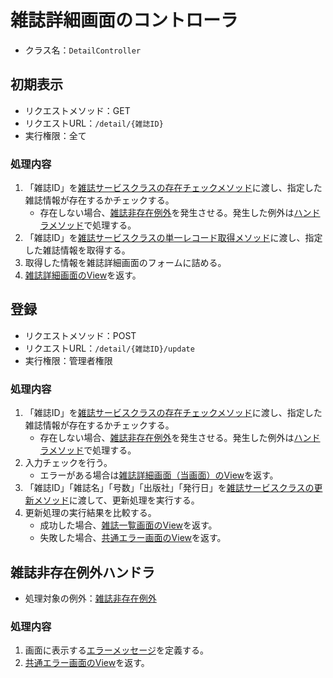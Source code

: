 # 雑誌詳細画面のコントローラ
- クラス名：`DetailController`

## 初期表示
- リクエストメソッド：GET
- リクエストURL：`/detail/{雑誌ID}`
- 実行権限：全て

### 処理内容
1. 「雑誌ID」を[雑誌サービスクラスの存在チェックメソッド](service-magazine.md#存在チェックメソッド（雑誌ID）)に渡し、指定した雑誌情報が存在するかチェックする。
    - 存在しない場合、[雑誌非存在例外](exception.md#雑誌非存在例外)を発生させる。発生した例外は[ハンドラメソッド](controller-detail.md#雑誌非存在例外ハンドラ)で処理する。
1. 「雑誌ID」を[雑誌サービスクラスの単一レコード取得メソッド](service-magazine.md#単一レコード取得メソッド)に渡し、指定した雑誌情報を取得する。
1. 取得した情報を雑誌詳細画面のフォームに詰める。
1. [雑誌詳細画面のView](screen-detail.md#View名)を返す。

## 登録
- リクエストメソッド：POST
- リクエストURL：`/detail/{雑誌ID}/update`
- 実行権限：管理者権限

### 処理内容
1. 「雑誌ID」を[雑誌サービスクラスの存在チェックメソッド](service-magazine.md#存在チェックメソッド（雑誌ID）)に渡し、指定した雑誌情報が存在するかチェックする。
    - 存在しない場合、[雑誌非存在例外](exception.md#雑誌非存在例外)を発生させる。発生した例外は[ハンドラメソッド](controller-detail.md#雑誌非存在例外ハンドラ)で処理する。
1. 入力チェックを行う。
    - エラーがある場合は[雑誌詳細画面（当画面）のView](screen-detail.md#View名)を返す。
1. 「雑誌ID」「雑誌名」「号数」「出版社」「発行日」を[雑誌サービスクラスの更新メソッド](service-magazine.md#更新メソッド)に渡して、更新処理を実行する。
1. 更新処理の実行結果を比較する。
    - 成功した場合、[雑誌一覧画面のView](screen-magazinelist.md#View名)を返す。
    - 失敗した場合、[共通エラー画面のView]()を返す。

## 雑誌非存在例外ハンドラ
- 処理対象の例外：[雑誌非存在例外](exception.md#雑誌非存在例外)

### 処理内容
1. 画面に表示する[エラーメッセージ](exception.md#雑誌非存在例外)を定義する。
1. [共通エラー画面のView]()を返す。

